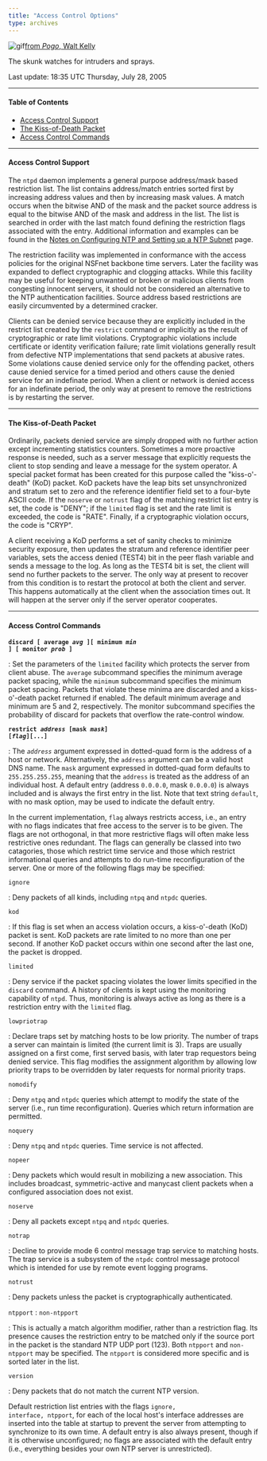 ```yaml
---
title: "Access Control Options"
type: archives
---
```


![gif](/archives/pic/pogo6.gif)[from _Pogo_, Walt Kelly](/reflib/pictures/)

The skunk watches for intruders and sprays.

Last update: 18:35 UTC Thursday, July 28, 2005

* * *

#### Table of Contents

*  [Access Control Support](/archives/4.2.2-series/accopt/#access-control-support)
*  [The Kiss-of-Death Packet](/archives/4.2.2-series/accopt/#the-kiss-of-death-packet)
*  [Access Control Commands](/archives/4.2.2-series/accopt/#access-control-commands)

* * *

#### Access Control Support

The <code>ntpd</code> daemon implements a general purpose address/mask based restriction list. The list contains address/match entries sorted first by increasing address values and then by increasing mask values. A match occurs when the bitwise AND of the mask and the packet source address is equal to the bitwise AND of the mask and address in the list. The list is searched in order with the last match found defining the restriction flags associated with the entry. Additional information and examples can be found in the [Notes on Configuring NTP and Setting up a NTP Subnet](/archives/4.2.2-series/notes/) page. 

The restriction facility was implemented in conformance with the access policies for the original NSFnet backbone time servers. Later the facility was expanded to deflect cryptographic and clogging attacks. While this facility may be useful for keeping unwanted or broken or malicious clients from congesting innocent servers, it should not be considered an alternative to the NTP authentication facilities. Source address based restrictions are easily circumvented by a determined cracker.

Clients can be denied service because they are explicitly included in the restrict list created by the <code>restrict</code> command or implicitly as the result of cryptographic or rate limit violations. Cryptographic violations include certificate or identity verification failure; rate limit violations generally result from defective NTP implementations that send packets at abusive rates. Some violations cause denied service only for the offending packet, others cause denied service for a timed period and others cause the denied service for an indefinate period. When a client or network is denied access for an indefinate period, the only way at present to remove the restrictions is by restarting the server.

* * *

#### The Kiss-of-Death Packet

Ordinarily, packets denied service are simply dropped with no further action except incrementing statistics counters. Sometimes a more proactive response is needed, such as a server message that explicitly requests the client to stop sending and leave a message for the system operator. A special packet format has been created for this purpose called the "kiss-o'-death" (KoD) packet. KoD packets have the leap bits set unsynchronized and stratum set to zero and the reference identifier field set to a four-byte ASCII code. If the <code>noserve</code> or <code>notrust</code> flag of the matching restrict list entry is set, the code is "DENY"; if the <code>limited</code> flag is set and the rate limit is exceeded, the code is "RATE". Finally, if a cryptographic violation occurs, the code is "CRYP".

A client receiving a KoD performs a set of sanity checks to minimize security exposure, then updates the stratum and reference identifier peer variables, sets the access denied (TEST4) bit in the peer flash variable and sends a message to the log. As long as the TEST4 bit is set, the client will send no further packets to the server. The only way at present to recover from this condition is to restart the protocol at both the client and server. This happens automatically at the client when the association times out. It will happen at the server only if the server operator cooperates.

* * *

#### Access Control Commands

<code>**discard [ average _avg_ ][ minimum _min_ ] [ monitor _prob_ ]**</code>

: Set the parameters of the <code>limited</code> facility which protects the server from client abuse. The <code>average</code> subcommand specifies the minimum average packet spacing, while the <code>minimum</code> subcommand specifies the minimum packet spacing. Packets that violate these minima are discarded and a kiss-o'-death packet returned if enabled. The default minimum average and minimum are 5 and 2, respectively. The monitor subcommand specifies the probability of discard for packets that overflow the rate-control window. 

<code>**restrict _address_ [mask _mask_] [_flag_][...]**</code>

: The <code>_address_</code> argument expressed in dotted-quad form is the address of a host or network. Alternatively, the <code>address</code> argument can be a valid host DNS name. The <code>mask</code> argument expressed in dotted-quad form defaults to <code>255.255.255.255</code>, meaning that the <code>address</code> is treated as the address of an individual host. A default entry (address <code>0.0.0.0</code>, mask <code>0.0.0.0</code>) is always included and is always the first entry in the list. Note that text string <code>default</code>, with no mask option, may be used to indicate the default entry. 

In the current implementation, <code>flag</code> always restricts access, i.e., an entry with no flags indicates that free access to the server is to be given. The flags are not orthogonal, in that more restrictive flags will often make less restrictive ones redundant. The flags can generally be classed into two catagories, those which restrict time service and those which restrict informational queries and attempts to do run-time reconfiguration of the server. One or more of the following flags may be specified: 

<code>ignore</code>

: Deny packets of all kinds, including <code>ntpq</code> and <code>ntpdc</code> queries.

<code>kod</code>

: If this flag is set when an access violation occurs, a kiss-o'-death (KoD) packet is sent. KoD packets are rate limited to no more than one per second. If another KoD packet occurs within one second after the last one, the packet is dropped.

<code>limited</code>

: Deny service if the packet spacing violates the lower limits specified in the <code>discard</code> command. A history of clients is kept using the monitoring capability of <code>ntpd</code>. Thus, monitoring is always active as long as there is a restriction entry with the <code>limited</code> flag.

<code>lowpriotrap</code>

: Declare traps set by matching hosts to be low priority. The number of traps a server can maintain is limited (the current limit is 3). Traps are usually assigned on a first come, first served basis, with later trap requestors being denied service. This flag modifies the assignment algorithm by allowing low priority traps to be overridden by later requests for normal priority traps. 

<code>nomodify</code>

: Deny <code>ntpq</code> and <code>ntpdc</code> queries which attempt to modify the state of the server (i.e., run time reconfiguration). Queries which return information are permitted.

<code>noquery</code>

: Deny <code>ntpq</code> and <code>ntpdc</code> queries. Time service is not affected.

<code>nopeer</code>

: Deny packets which would result in mobilizing a new association.  This includes broadcast, symmetric-active and manycast client packets when a configured association does not exist. 

<code>noserve</code>

: Deny all packets except <code>ntpq</code> and <code>ntpdc</code> queries.

<code>notrap</code>

: Decline to provide mode 6 control message trap service to matching hosts. The trap service is a subsystem of the <code>ntpdc</code> control message protocol which is intended for use by remote event logging programs.

<code>notrust</code>

: Deny packets unless the packet is cryptographically authenticated. 

<code>ntpport</code>
: <code>non-ntpport</code>

: This is actually a match algorithm modifier, rather than a restriction flag. Its presence causes the restriction entry to be matched only if the source port in the packet is the standard NTP UDP port (123). Both <code>ntpport</code> and <code>non-ntpport</code> may be specified. The <code>ntpport</code> is considered more specific and is sorted later in the list.

<code>version</code>

: Deny packets that do not match the current NTP version.

Default restriction list entries with the flags <code>ignore, interface, ntpport</code>, for each of the local host's interface addresses are inserted into the table at startup to prevent the server from attempting to synchronize to its own time. A default entry is also always present, though if it is otherwise unconfigured; no flags are associated with the default entry (i.e., everything besides your own NTP server is unrestricted).
